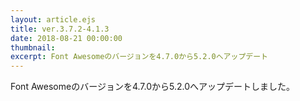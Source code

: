 ```yaml
---
layout: article.ejs
title: ver.3.7.2-4.1.3
date: 2018-08-21 00:00:00
thumbnail: 
excerpt: Font Awesomeのバージョンを4.7.0から5.2.0へアップデート
---
```


Font Awesomeのバージョンを4.7.0から5.2.0へアップデートしました。
